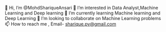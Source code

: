 👋 Hi, I’m @MohdShariqueAnsari
👀 I’m interested in Data Analyst,Machine Learning and Deep learning
🌱 I’m currently learning Machine learning and Deep Learning
💞️ I’m looking to collaborate on Machine Learning problems
📫 How to reach me , Email- sharique.py@gmail.com
<!---
MohdShariqueAnsari/MohdShariqueAnsari is a ✨ special ✨ repository because its `README.md` (this file) appears on your GitHub profile.
You can click the Preview link to take a look at your changes.
--->
